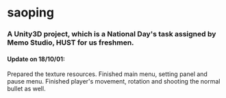 # saoping
### A Unity3D project, which is a National Day's task assigned by Memo Studio, HUST for us freshmen.
#### Update on 18/10/01:
Prepared the texture resources. Finished main menu, setting panel and pause menu. Finished player's movement, rotation and shooting the normal bullet as well.
